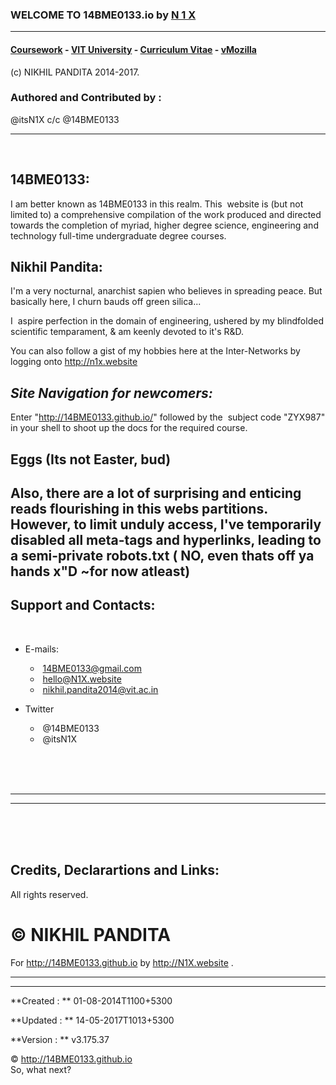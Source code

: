 ### WELCOME TO 14BME0133.io by [N 1 X](http://N1X.website)
---

#### [Coursework](http://github.com/14BME0133) - [VIT University](http://vit.ac.in) - [Curriculum Vitae](http://in.linkedin.com/in/itsN1X) - [vMozilla](http://campus.mozilla.community)
(c) NIKHIL PANDITA 2014-2017.

### Authored and Contributed by :  
@itsN1X c/c @14BME0133

---
 
 
## 14BME0133:
I am better known as 14BME0133 in this realm. This  website is (but not limited to) a comprehensive compilation of the work produced and directed towards the completion of myriad, higher degree science, engineering and technology full-time undergraduate degree courses. 
 
## Nikhil Pandita: 
I'm a very nocturnal, anarchist sapien who believes in spreading peace.
But basically here, I churn bauds off green silica...

I  aspire perfection in the domain of engineering, ushered by my blindfolded scientific temparament, & am keenly devoted to it's R&D.

You can also follow a gist of my hobbies here at the Inter-Networks by logging onto http://n1x.website
    
## *Site Navigation for newcomers:* 
Enter "http://14BME0133.github.io/" followed by the  subject code "ZYX987" in your shell to shoot up the docs for the required course.     


## Eggs (Its not Easter, bud)
Also, there are a lot of surprising and enticing reads flourishing in this webs partitions. However, to limit unduly access, I've temporarily disabled all meta-tags and hyperlinks, leading to a semi-private robots.txt ( NO, even thats off ya hands x"D ~for now atleast) 
    
---

## Support and Contacts:
 
* E-mails:
  *  14BME0133@gmail.com
  *  hello@N1X.website
  *  nikhil.pandita2014@vit.ac.in
   
* Twitter
  *  @14BME0133
  *  @itsN1X

<br><br><br>


---

---
  
<br><br><br>  
## Credits, Declarartions and Links: 

All rights reserved.   

# © NIKHIL PANDITA  

For <http://14BME0133.github.io> by <http://N1X.website> .


---  
---

**Created : ** 01-08-2014T1100+5300

**Updated : ** 14-05-2017T1013+5300

**Version : ** v3.175.37

© <http://14BME0133.github.io> 
<br> So, what next?
